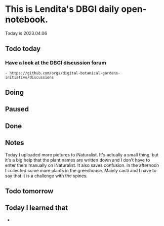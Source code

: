 
# This is Lendita's DBGI daily open-notebook.

Today is 2023.04.06

## Todo today

### Have a look at the DBGI discussion forum
    - https://github.com/orgs/digital-botanical-gardens-initiative/discussions
###
###

## Doing

## Paused

## Done

## Notes
Today I uploaded more pictures to iNaturalist. It's actually a small thing, but it's a big help that the plant names are written down and I don't have to enter them manually on iNaturalist. It also saves confusion.
In the afternoon I collected some more plants in the greenhouse. Mainly cacti and I have to say that it is a challenge with the spines.

## Todo tomorrow

###
###
###


## Today I learned that

-